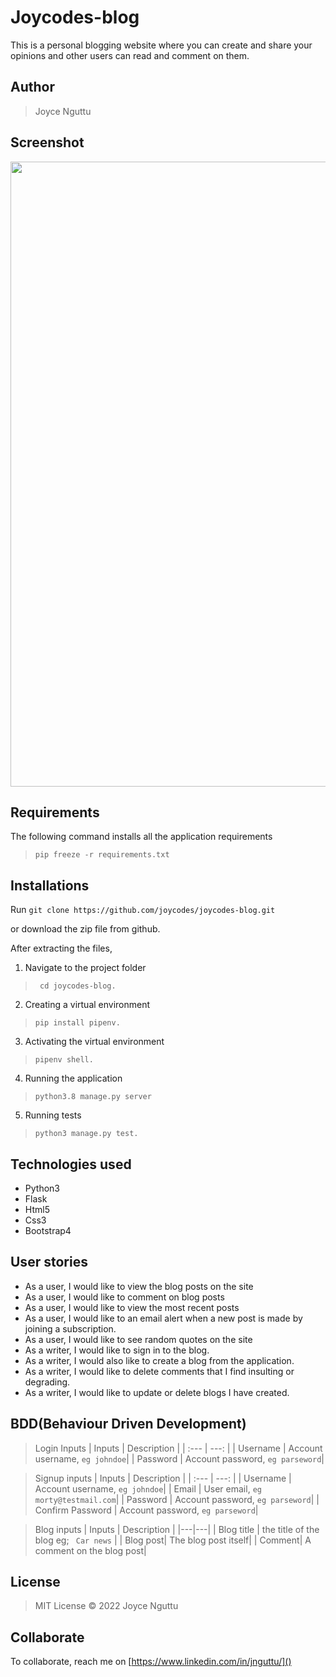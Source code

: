 # Joycodes-blog
This is a personal blogging website where you can create and share your opinions and other users can read and comment on them. 

## Author
> Joyce Nguttu

## Screenshot
<img src="https://github.com/joycodes/joycodesblog/blob/master/app/static/assets/landing-page.png?raw=true" width="1000">

## Requirements

The following command installs all the application requirements
>``pip freeze -r requirements.txt``

## Installations

Run 
``git clone https://github.com/joycodes/joycodes-blog.git``

or download the zip file from github.

After extracting the files, 

1. Navigate to the project folder
>`` cd joycodes-blog.`` 
2. Creating a virtual environment
>``pip install pipenv.``
3. Activating the virtual environment
>``pipenv shell.``
4. Running the application
>``python3.8 manage.py server``
5. Running tests
 > ``python3 manage.py test.``


## Technologies used
* Python3
* Flask
* Html5
* Css3
* Bootstrap4


## User stories
* As a user, I would like to view the blog posts on the site
* As a user, I would like to comment on blog posts
* As a user, I would like to view the most recent posts
* As a user, I would like to an email alert when a new post is made by joining a subscription.
* As a user, I would like to see random quotes on the site
* As a writer, I would like to sign in to the blog.
* As a writer, I would also like to create a blog from the application.
* As a writer, I would like to delete comments that I find insulting or degrading.
* As a writer, I would like to update or delete blogs I have created.

## BDD(Behaviour Driven Development)
>Login Inputs
| Inputs |  Description |
| :---         |          ---: |
| Username  | Account username, ``eg johndoe``|
| Password  | Account password, ``eg parseword``|

>Signup inputs
| Inputs |  Description |
| :---         |          ---: |
| Username  | Account username, ``eg johndoe``|
| Email  | User email, ``eg morty@testmail.com``|
| Password  | Account password, ``eg parseword``|
| Confirm Password  | Account password, ``eg parseword``|

> Blog inputs
| Inputs | Description  |
|---|---|
|  Blog title | the title of the blog eg; `` Car news``  |
|  Blog post| The blog post itself|
| Comment| A comment on the blog post|



## License
> MIT License &copy; 2022 Joyce Nguttu
## Collaborate
To collaborate, reach me on [https://www.linkedin.com/in/jnguttu/]()